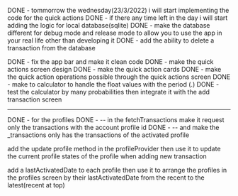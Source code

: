 DONE - tommorrow the wednesday(23/3/2022) i will start implementing the code for the quick actions
DONE - if there any time left in the day i will start adding the logic for local database(sqlite)
DONE - make the database different for debug mode and release mode to allow you to use the app in your real life other than developing it
DONE - add the ability to delete a transaction from the database

DONE - fix the app bar and make it clean code
DONE - make the quick actions screen design
DONE - make the quick action cards
DONE - make the quick action operations possible through the quick actions screen 
DONE - make to calculator to handle the float values with the period (.)
DONE - test the calculator by many probabilities then integrate it with the add transaction screen


----------------
DONE - for the profiles
DONE - -- in the fetchTransactions make it request only the transactions with the account profile id
DONE - -- and make the _transactions only has the transactions of the activated profile

add the update profile method in the profileProvider then use it to update the current profile states of the profile when adding new transaction 

add a lastActivatedDate to each profile then use it to arrange the profiles in the profiles screen by their lastActivatedDate from the recent to the latest(recent at top)

